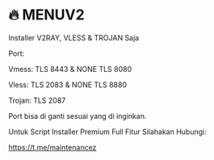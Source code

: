 # 🔥 MENUV2

Installer V2RAY, VLESS & TROJAN Saja

Port:

Vmess: TLS 8443 & NONE TLS 8080

Vless: TLS 2083 & NONE TLS 8880

Trojan: TLS 2087

Port bisa di ganti sesuai yang di inginkan.

Untuk Script Installer Premium Full Fitur Silahakan Hubungi:

https://t.me/maintenancez
